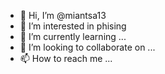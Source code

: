 - 👋 Hi, I’m @miantsa13
- 👀 I’m interested in phising
- 🌱 I’m currently learning ...
- 💞️ I’m looking to collaborate on ...
- 📫 How to reach me ...

<!---
miantsa13/miantsa13 is a ✨ special ✨ repository because its `README.md` (this file) appears on your GitHub profile.
You can click the Preview link to take a look at your changes.
--->
